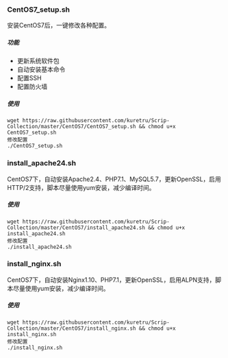 ### CentOS7_setup.sh
安装CentOS7后，一键修改各种配置。
##### 功能
* 更新系统软件包
* 自动安装基本命令
* 配置SSH
* 配置防火墙

##### 使用  
```
wget https://raw.githubusercontent.com/kuretru/Scrip-Collection/master/CentOS7/CentOS7_setup.sh && chmod u+x CentOS7_setup.sh
修改配置
./CentOS7_setup.sh
```
### install_apache24.sh
CentOS7下，自动安装Apache2.4、PHP7.1、MySQL5.7，更新OpenSSL，启用HTTP/2支持，脚本尽量使用yum安装，减少编译时间。

##### 使用  
```
wget https://raw.githubusercontent.com/kuretru/Scrip-Collection/master/CentOS7/install_apache24.sh && chmod u+x install_apache24.sh
修改配置
./install_apache24.sh
```
### install_nginx.sh
CentOS7下，自动安装Nginx1.10、PHP7.1，更新OpenSSL，启用ALPN支持，脚本尽量使用yum安装，减少编译时间。

##### 使用  
```
wget https://raw.githubusercontent.com/kuretru/Scrip-Collection/master/CentOS7/install_nginx.sh && chmod u+x install_nginx.sh
修改配置
./install_nginx.sh
```
